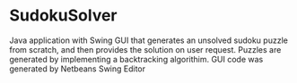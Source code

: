 SudokuSolver
============
Java application with Swing GUI that generates an unsolved sudoku puzzle from scratch, and then provides the solution on user request. Puzzles are generated by implementing a backtracking algorithim.
GUI code was generated by Netbeans Swing Editor
